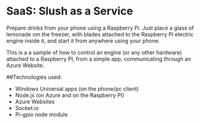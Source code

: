# SaaS: Slush as a Service
Prepare drinks from your phone using a Raspberry Pi. Just place a glass of lemonade om the freezer, with blades attached to the Raspberry Pi electric engine inside it, and start it from anywhere using your phone.

This is a a sample of how to control an engine (or any other hardware) attached to a Raspberry PI, from a simple app, communicating through an Azure Website.

##Technologies used:

   - Windows Universal apps (on the phone/pc client)
   - Node.js (on Azure and on the Raspberry PI)
   - Azure Websites
   - Socket.io
   - Pi-gpio node module
